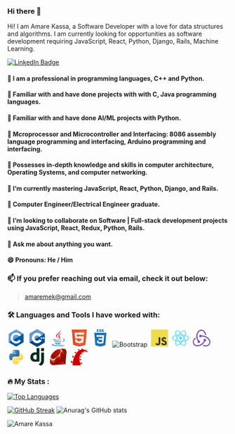 ### Hi there 👋

Hi! I am Amare Kassa, a Software Developer with a love for data structures and algorithms. I am currently looking for opportunities as software development requiring JavaScript, React, Python, Django, Rails, Machine Learning.

<div>
  <a href="https://www.linkedin.com/in/amaremek/">
    <img src="https://img.shields.io/badge/LinkedIn-blue?style=for-the-badge&logo=linkedin&logoColor=white" alt="LinkedIn Badge"/>
  </a>
</div>

#### 🌱 I am a professional in programming languages, C++ and Python.
#### 🌱 Familiar with and have done projects with with C, Java programming languages.
#### 🌱 Familiar with and have done AI/ML projects with Python.
#### 🌱 Mcroprocessor and Microcontroller and Interfacing: 8086 assembly language programming and interfacing, Arduino programming and interfacing.
#### 🌱 Possesses in-depth knowledge and skills in computer architecture, Operating Systems, and computer networking.
#### 🌱 I’m currently mastering JavaScript, React, Python, Django, and Rails.
#### 🌱 Computer Engineer/Electrical Engineer graduate.
#### 👯 I’m looking to collaborate on Software | Full-stack development projects using JavaScript, React, Redux, Python, Rails.
#### 💬 Ask me about anything you want.
#### 😄 Pronouns: He / Him

### 📫 If you prefer reaching out via email, check it out below:
> [amaremek@gmail.com](https://www.gmail.com)

### :hammer_and_wrench: Languages and Tools I have worked with:

<div>
  <img src="https://github.com/devicons/devicon/blob/master/icons/c/c-original.svg" title="C" alt="C" width="40" height="40"/>&nbsp;
  <img src="https://github.com/devicons/devicon/blob/master/icons/cplusplus/cplusplus-original.svg" title="C++" alt="C++" width="40" height="40"/>&nbsp;
  <img src="https://github.com/devicons/devicon/blob/master/icons/java/java-original.svg" title="Java" alt="Java" width="40" height="40"/>&nbsp;
  <img src="https://github.com/devicons/devicon/blob/master/icons/html5/html5-original.svg" title="HTML5" alt="HTML" width="40" height="40"/>&nbsp;
  <img src="https://github.com/devicons/devicon/blob/master/icons/css3/css3-plain-wordmark.svg"  title="CSS3" alt="CSS" width="40" height="40"/>&nbsp;
  <img src="https://cdn.jsdelivr.net/gh/devicons/devicon/icons/bootstrap/bootstrap-original-wordmark.svg" title="Bootstrap" alt="Bootstrap" width="40"   height="40"/>&nbsp;
  <img src="https://github.com/devicons/devicon/blob/master/icons/javascript/javascript-original.svg" title="JavaScript" alt="JavaScript" width="40"      height="40"/>&nbsp;
    <img src="https://github.com/devicons/devicon/blob/master/icons/react/react-original.svg" title="React" alt="React" width="40"      height="40"/>&nbsp;
   <img src="https://github.com/devicons/devicon/blob/master/icons/redux/redux-original.svg" title="Redux" alt="Redux" width="40"      height="40"/>&nbsp;
  <img src="https://github.com/devicons/devicon/blob/master/icons/python/python-original.svg" title="Python" alt="Python" width="40"   height="40"/>&nbsp;
  <img src="https://github.com/devicons/devicon/blob/master/icons/django/django-plain.svg" title="Django" alt="Django" width="40"   height="40"/>&nbsp;
  <img src="https://github.com/devicons/devicon/blob/master/icons/ruby/ruby-original.svg" title="Ruby" alt="Ruby" width="40"   height="40"/>&nbsp;
   <img src="https://github.com/devicons/devicon/blob/master/icons/rails/rails-plain.svg" title="Rails" alt="Rails" width="40"   height="40"/>&nbsp;
</div>


### :fire: My Stats :
[![Top Languages](https://github-readme-stats.vercel.app/api/top-langs/?username=amare1990&layout=compact&langs_count=8&bg_color=0,52fa5a21,4dfcff21,c64dff21&theme=tokyonight)](https://github.com/amare1990/github-readme-stats)

[![GitHub Streak](http://github-readme-streak-stats.herokuapp.com?user=amare1990&show_icons=true&layout=compact&langs_count=8&bg_color=0,52fa5a21,4dfcff21,c64dff21&theme=tokyonight)](https://git.io/streak-stats)
![Anurag's GitHub stats](https://github-readme-stats.vercel.app/api?username=amare1990&show_icons=true&layout=compact&langs_count=8&bg_color=0,52fa5a21,4dfcff21,c64dff21&theme=tokyonight)


<p align="left"> <img src="https://komarev.com/ghpvc/?username=amare1990&label=Profile%20views&color=blueviolet&style=flat" alt="Amare Kassa" /> </p>
